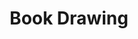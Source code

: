 ---
title: Book Drawing
category: drawings
series: Extract
year: 2017
image: bookdrawing (8).JPG
size: 
materials: ink on paper
---